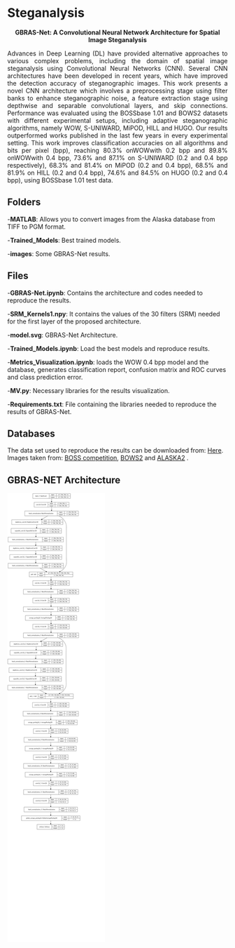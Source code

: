 # Steganalysis


<p align="center"><strong>GBRAS-Net: A Convolutional Neural Network Architecture for Spatial Image Steganalysis</strong></p>


<p align="justify">Advances in Deep Learning (DL) have provided alternative approaches to various complex problems, including the domain of spatial image steganalysis using Convolutional Neural Networks (CNN). Several CNN architectures have been developed in recent years, which have improved the detection accuracy of steganographic images. This work presents a novel CNN architecture which involves a preprocessing stage using filter banks to enhance steganographic noise, a feature extraction stage using depthwise and separable convolutional layers, and skip connections. Performance was evaluated using the BOSSbase 1.01 and BOWS2 datasets with different experimental setups, including adaptive steganographic algorithms, namely WOW, S-UNIWARD, MiPOD, HILL and HUGO. Our results outperformed works published in the last few years in every experimental setting. This work improves classification accuracies on all algorithms and bits per pixel (bpp), reaching 80.3% onWOWwith 0.2 bpp and 89.8% onWOWwith 0.4 bpp, 73.6% and 87.1% on S-UNIWARD (0.2 and 0.4 bpp respectively), 68.3% and 81.4% on MiPOD (0.2 and 0.4 bpp), 68.5% and 81.9% on HILL (0.2 and 0.4 bpp), 74.6% and 84.5% on HUGO (0.2 and 0.4 bpp), using BOSSbase 1.01 test data. </p>

## Folders

  -**MATLAB**: Allows you to convert images from the Alaska database from TIFF to PGM format.
  
  
  -**Trained_Models**: Best trained models.
  
  
  -**images**: Some GBRAS-Net results.
  

## Files

  -**GBRAS-Net.ipynb**: Contains the architecture and codes needed to reproduce the results.
  
  
  -**SRM_Kernels1.npy**: It contains the values of the 30 filters (SRM) needed for the first layer of the proposed architecture.
  
  
  -**model.svg**: GBRAS-Net Architecture.
  
  
  -**Trained_Models.ipynb**: Load the best models and reproduce results.
  
  
  -**Metrics_Visualization.ipynb**: loads the WOW 0.4 bpp model and the database, generates classification report, confusion matrix and ROC curves and class prediction error.
  
  
  -**MV.py**: Necessary libraries for the results visualization.
  
  
  -**Requirements.txt**: File containing the libraries needed to reproduce the results of GBRAS-Net.
  
  
## Databases

The data set used to reproduce the results can be downloaded from: <a href="https://drive.google.com/drive/folders/1G5vdhW11_qKfVC6W8_pfJpstVkXUk1QQ?usp=sharing">Here</a>. Images taken from: <a href="http://agents.fel.cvut.cz/boss/index.php?mode=VIEW&tmpl=materials">BOSS competition</a>, <a href="http://bows2.ec-lille.fr/index.php?mode=VIEW&tmpl=index1">BOWS2</a> and <a href="https://alaska.utt.fr/">ALASKA2</a> .

## GBRAS-NET Architecture

![GBRAS-Net Architecture](https://github.com/BioAITeam/Steganalysis/raw/main/model.svg?raw=true "GBRAS-Net Architecture")


